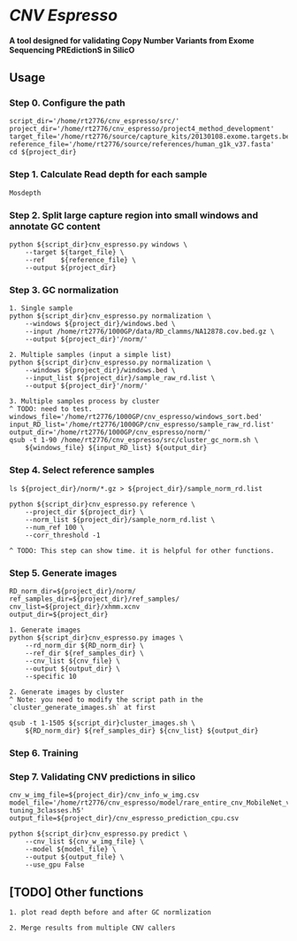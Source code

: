 # _CNV Espresso_
#### A tool designed for validating **C**opy **N**umber **V**ariants from **E**xome **S**equencing **PRE**diction**S** in **S**ilic**O**

## Usage
### Step 0. Configure the path
    script_dir='/home/rt2776/cnv_espresso/src/'
    project_dir='/home/rt2776/cnv_espresso/project4_method_development'
    target_file='/home/rt2776/source/capture_kits/20130108.exome.targets.bed'
    reference_file='/home/rt2776/source/references/human_g1k_v37.fasta'
    cd ${project_dir}

### Step 1. Calculate Read depth for each sample
    Mosdepth

### Step 2. Split large capture region into small windows and annotate GC content 
    python ${script_dir}cnv_espresso.py windows \
        --target ${target_file} \
        --ref    ${reference_file} \
        --output ${project_dir}

### Step 3. GC normalization
    1. Single sample
    python ${script_dir}cnv_espresso.py normalization \
        --windows ${project_dir}/windows.bed \ 
        --input /home/rt2776/1000GP/data/RD_clamms/NA12878.cov.bed.gz \ 
        --output ${project_dir}'/norm/'

    2. Multiple samples (input a simple list) 
    python ${script_dir}cnv_espresso.py normalization \
        --windows ${project_dir}/windows.bed \ 
        --input_list ${project_dir}/sample_raw_rd.list \
        --output ${project_dir}'/norm/'

    3. Multiple samples process by cluster 
    ^ TODO: need to test.
    windows_file='/home/rt2776/1000GP/cnv_espresso/windows_sort.bed'
    input_RD_list='/home/rt2776/1000GP/cnv_espresso/sample_raw_rd.list'
    output_dir='/home/rt2776/1000GP/cnv_espresso/norm/'
    qsub -t 1-90 /home/rt2776/cnv_espresso/src/cluster_gc_norm.sh \
        ${windows_file} ${input_RD_list} ${output_dir} 

### Step 4. Select reference samples
    ls ${project_dir}/norm/*.gz > ${project_dir}/sample_norm_rd.list

    python ${script_dir}cnv_espresso.py reference \ 
        --project_dir ${project_dir} \
        --norm_list ${project_dir}/sample_norm_rd.list \
        --num_ref 100 \
        --corr_threshold -1 

    ^ TODO: This step can show time. it is helpful for other functions.

### Step 5. Generate images 
    RD_norm_dir=${project_dir}/norm/
    ref_samples_dir=${project_dir}/ref_samples/
    cnv_list=${project_dir}/xhmm.xcnv
    output_dir=${project_dir}

    1. Generate images
    python ${script_dir}cnv_espresso.py images \
        --rd_norm_dir ${RD_norm_dir} \
        --ref_dir ${ref_samples_dir} \
        --cnv_list ${cnv_file} \
        --output ${output_dir} \
        --specific 10 

    2. Generate images by cluster 
    ^ Note: you need to modify the script path in the `cluster_generate_images.sh` at first

    qsub -t 1-1505 ${script_dir}cluster_images.sh \
        ${RD_norm_dir} ${ref_samples_dir} ${cnv_list} ${output_dir} 


### Step 6. Training 

### Step 7. Validating CNV predictions in silico 
    cnv_w_img_file=${project_dir}/cnv_info_w_img.csv
    model_file='/home/rt2776/cnv_espresso/model/rare_entire_cnv_MobileNet_v1_fine-tuning_3classes.h5'
    output_file=${project_dir}/cnv_espresso_prediction_cpu.csv

    python ${script_dir}cnv_espresso.py predict \
        --cnv_list ${cnv_w_img_file} \
        --model ${model_file} \
        --output ${output_file} \
        --use_gpu False

## [TODO] Other functions
    1. plot read depth before and after GC normlization

    2. Merge results from multiple CNV callers

